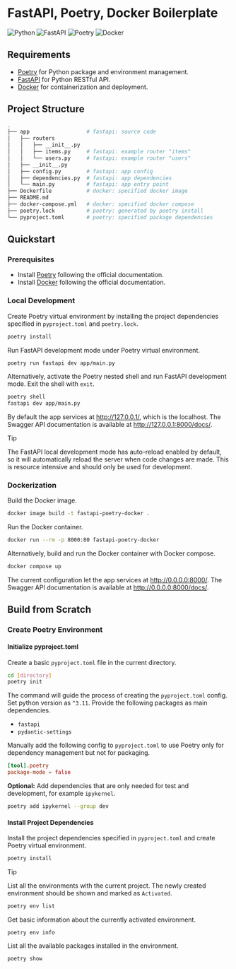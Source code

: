 # FastAPI, Poetry, Docker Boilerplate


![Python](https://img.shields.io/badge/python-v3.12.3-3670A0.svg?&logo=python&logoColor=ffdd54)
![FastAPI](https://img.shields.io/badge/fastapi-v0.111.0-005571.svg?&logo=fastapi)
![Poetry](https://img.shields.io/badge/poetry-v1.8.3-%233B82F6.svg?&logo=poetry)
![Docker](https://img.shields.io/badge/docker-207MB-%230db7ed.svg?&logo=docker)


## Requirements

- [Poetry](https://python-poetry.org/) for Python package and environment management.
- [FastAPI](https://fastapi.tiangolo.com/) for Python RESTful API.
- [Docker](https://www.docker.com/) for containerization and deployment.

## Project Structure

```sh
.
├── app                  # fastapi: source code 
│   ├── routers          
│   │   ├── __init__.py  
│   │   ├── items.py     # fastapi: example router "items"
│   │   └── users.py     # fastapi: example router "users"
│   ├── __init__.py
│   ├── config.py        # fastapi: app config
│   ├── dependencies.py  # fastapi: app dependencies
│   └── main.py          # fastapi: app entry point
├── Dockerfile           # docker: specified docker image
├── README.md
├── docker-compose.yml   # docker: specified docker compose
├── poetry.lock          # poetry: generated by poetry install
└── pyproject.toml       # poetry: specified package dependencies
```

## Quickstart

### Prerequisites

- Install [Poetry](https://python-poetry.org/) following the official documentation.
- Install [Docker](https://www.docker.com/) following the official documentation.

### Local Development

Create Poetry virtual environment by installing the project dependencies specified in `pyproject.toml` and `poetry.lock`.

```sh
poetry install
```

Run FastAPI development mode under Poetry virtual environment.

```sh
poetry run fastapi dev app/main.py
```

Alternatively, activate the Poetry nested shell and run FastAPI development mode. Exit the shell with `exit`.

```sh
poetry shell
fastapi dev app/main.py
```

By default the app services at http://127.0.0.1/, which is the localhost. The Swagger API documentation is available at http://127.0.0.1:8000/docs/.

> [!TIP]
> The FastAPI local development mode has auto-reload enabled by default, so it will automatically reload the server when code changes are made. This is resource intensive and should only be used for development.

### Dockerization

Build the Docker image.

```sh
docker image build -t fastapi-poetry-docker .
```

Run the Docker container.

```sh
docker run --rm -p 8000:80 fastapi-poetry-docker
```

Alternatively, build and run the Docker container with Docker compose.

```sh
docker compose up
```

The current configuration let the app services at http://0.0.0.0:8000/. The Swagger API documentation is available at http://0.0.0.0:8000/docs/.



## Build from Scratch

### Create Poetry Environment

#### Initialize pyproject.toml

Create a basic `pyproject.toml` file in the current directory.

```sh
cd [directory]
poetry init
```

The command will guide the process of creating the `pyproject.toml` config. Set python version as `^3.11`. Provide the following packages as main dependencies.

- `fastapi`
- `pydantic-settings`

Manually add the following config to `pyproject.toml` to use Poetry only for dependency management but not for packaging.

```toml
[tool].poetry
package-mode = false
```

**Optional:** Add dependencies that are only needed for test and development, for example `ipykernel`.

```sh
poetry add ipykernel --group dev
```

#### Install Project Dependencies

Install the project dependencies specified in `pyproject.toml` and create Poetry virtual environment.

```sh
poetry install
```

> [!TIP]
> List all the environments with the current project. The newly created environment should be shown and marked as `Activated`.
> 
> ```sh
> poetry env list
> ```
>
> Get basic information about the currently activated environment.
> ```
> poetry env info
> ```
>
> List all the available packages installed in the environment.
> 
> ```sh
> poetry show
> ```


